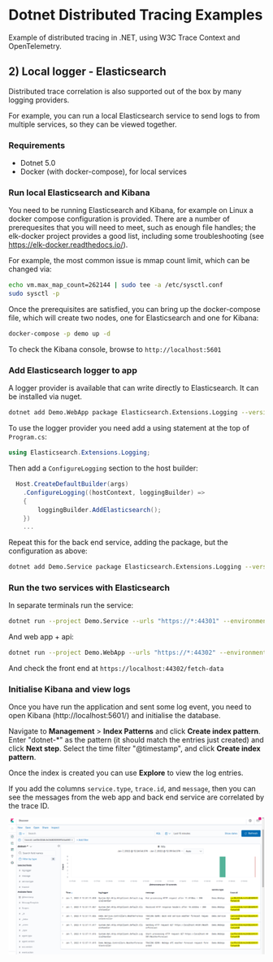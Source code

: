 # Dotnet Distributed Tracing Examples

Example of distributed tracing in .NET, using W3C Trace Context and OpenTelemetry.

## 2) Local logger - Elasticsearch

Distributed trace correlation is also supported out of the box by many logging providers.

For example, you can run a local Elasticsearch service to send logs to from multiple services, so they can be viewed together.

### Requirements

* Dotnet 5.0
* Docker (with docker-compose), for local services

### Run local Elasticsearch and Kibana

You need to be running Elasticsearch and Kibana, for example on Linux a docker compose 
configuration is provided. There are a number of prerequesites that you will need to meet, 
such as enough file handles; the elk-docker project provides a good list, including 
some troubleshooting (see https://elk-docker.readthedocs.io/).

For example, the most common issue is mmap count limit, which can be changed via: 

```sh
echo vm.max_map_count=262144 | sudo tee -a /etc/sysctl.conf
sudo sysctl -p
```

Once the prerequisites are satisfied, you can bring up the docker-compose file, which will create two nodes, one for Elasticsearch and one for Kibana:

```sh
docker-compose -p demo up -d
```

To check the Kibana console, browse to `http://localhost:5601`

### Add Elasticsearch logger to app

A logger provider is available that can write directly to Elasticsearch. It can be installed via nuget.

```sh
dotnet add Demo.WebApp package Elasticsearch.Extensions.Logging --version 1.6.0-alpha1
```

To use the logger provider you need add a using statement at the top of `Program.cs`:

```csharp
using Elasticsearch.Extensions.Logging;
```

Then add a `ConfigureLogging` section to the host builder:

```csharp
  Host.CreateDefaultBuilder(args)
    .ConfigureLogging((hostContext, loggingBuilder) =>
    {
        loggingBuilder.AddElasticsearch();
    })
    ...
```

Repeat this for the back end service, adding the package, but the configuration as above:

```sh
dotnet add Demo.Service package Elasticsearch.Extensions.Logging --version 1.6.0-alpha1
```

### Run the two services with Elasticsearch

In separate terminals run the service:

```sh
dotnet run --project Demo.Service --urls "https://*:44301" --environment Development
```

And web app + api:

```sh
dotnet run --project Demo.WebApp --urls "https://*:44302" --environment Development
```

And check the front end at `https://localhost:44302/fetch-data`


### Initialise Kibana and view logs

Once you have run the application and sent some log event, you need to open Kibana (http://localhost:5601/) and initialise the database.

Navigate to **Management** > **Index Patterns** and click **Create index pattern**. Enter "dotnet-*" as the pattern (it should match the entries just created) and click **Next step**. Select the time filter "@timestamp", and click **Create index pattern**.

Once the index is created you can use **Explore** to view the log entries.

If you add the columns `service.type`, `trace.id`, and `message`, then you can see the messages from the web app and back end service are correlated by the trace ID.

![Elasticsearch and Kibana showing correlated messages from web API and back end](images/elasticsearch-kibana-trace-correlation.png)
